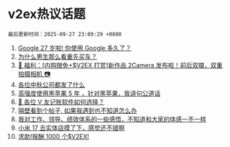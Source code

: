 # v2ex热议话题

`最后更新时间：2025-09-27 23:09:29 +0800`

1. [Google 27 岁啦! 你使用 Google 多久了？](https://www.v2ex.com/t/1162149)
1. [为什么男生那么看重先买车？](https://www.v2ex.com/t/1162193)
1. [🎁 福利：[内购限免+$V2EX 打赏]新作品 2Camera 发布啦！前后双摄，双重拍摄相机 📷](https://www.v2ex.com/t/1162133)
1. [各位中秋公司都发了什么](https://www.v2ex.com/t/1162159)
1. [高强度使用黑苹果 5 年 ，针对黑苹果，我讲句公道话](https://www.v2ex.com/t/1162162)
1. [🙏 各位 V 友记账软件如何选择？](https://www.v2ex.com/t/1162182)
1. [隔壁看到个帖子, 如果我遇到也不知道怎么办](https://www.v2ex.com/t/1162138)
1. [我对工作、领导、绩效体系的一些感悟，不知道和大家的体感一不一样](https://www.v2ex.com/t/1162164)
1. [小米 17 去实体店摸了下，感觉还不错啊](https://www.v2ex.com/t/1162213)
1. [求助!报酬 1000 个$V2EX!](https://www.v2ex.com/t/1162173)

